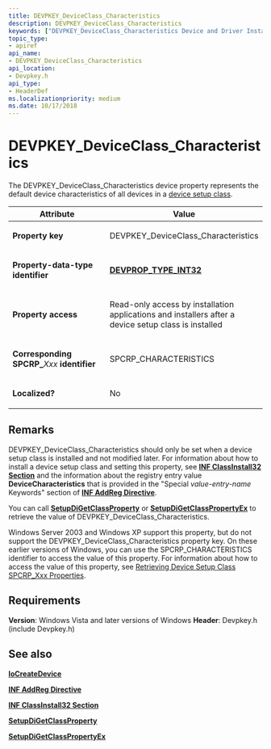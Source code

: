 ```yaml
---
title: DEVPKEY_DeviceClass_Characteristics
description: DEVPKEY_DeviceClass_Characteristics
keywords: ["DEVPKEY_DeviceClass_Characteristics Device and Driver Installation"]
topic_type:
- apiref
api_name:
- DEVPKEY_DeviceClass_Characteristics
api_location:
- Devpkey.h
api_type:
- HeaderDef
ms.localizationpriority: medium
ms.date: 10/17/2018
---
```


# DEVPKEY_DeviceClass_Characteristics


The DEVPKEY_DeviceClass_Characteristics device property represents the default device characteristics of all devices in a [device setup class](./overview-of-device-setup-classes.md).

<table>
<colgroup>
<col width="50%" />
<col width="50%" />
</colgroup>
<thead>
<tr>
<th>Attribute</th>
<th>Value</th>
</tr>
</thead>
<tbody>
<tr class="odd">
<td align="left"><p><strong>Property key</strong></p></td>
<td align="left"><p>DEVPKEY_DeviceClass_Characteristics</p></td>
</tr>
<tr class="even">
<td align="left"><p><strong>Property-data-type identifier</strong></p></td>
<td align="left"><p><a href="devprop-type-int32.md" data-raw-source="[&lt;strong&gt;DEVPROP_TYPE_INT32&lt;/strong&gt;](devprop-type-int32.md)"><strong>DEVPROP_TYPE_INT32</strong></a></p></td>
</tr>
<tr class="odd">
<td align="left"><p><strong>Property access</strong></p></td>
<td align="left"><p>Read-only access by installation applications and installers after a device setup class is installed</p></td>
</tr>
<tr class="even">
<td align="left"><p><strong>Corresponding SPCRP_</strong><em>Xxx</em> <strong>identifier</strong></p></td>
<td align="left"><p>SPCRP_CHARACTERISTICS</p></td>
</tr>
<tr class="odd">
<td align="left"><p><strong>Localized?</strong></p></td>
<td align="left"><p>No</p></td>
</tr>
</tbody>
</table>

 

## Remarks

DEVPKEY_DeviceClass_Characteristics should only be set when a device setup class is installed and not modified later. For information about how to install a device setup class and setting this property, see [**INF ClassInstall32 Section**](./inf-classinstall32-section.md) and the information about the registry entry value **DeviceCharacteristics** that is provided in the "Special *value-entry-name* Keywords" section of [**INF AddReg Directive**](./inf-addreg-directive.md).

You can call [**SetupDiGetClassProperty**](/windows/win32/api/setupapi/nf-setupapi-setupdigetclasspropertyw) or [**SetupDiGetClassPropertyEx**](/windows/win32/api/setupapi/nf-setupapi-setupdigetclasspropertyexw) to retrieve the value of DEVPKEY_DeviceClass_Characteristics.

Windows Server 2003 and Windows XP support this property, but do not support the DEVPKEY_DeviceClass_Characteristics property key. On these earlier versions of Windows, you can use the SPCRP_CHARACTERISTICS identifier to access the value of this property. For information about how to access the value of this property, see [Retrieving Device Setup Class SPCRP_Xxx Properties](./retrieving-spcrp-xxx-properties.md).

## Requirements

**Version**: Windows Vista and later versions of Windows
**Header**: Devpkey.h (include Devpkey.h)


## See also


[**IoCreateDevice**](/windows-hardware/drivers/ddi/wdm/nf-wdm-iocreatedevice)

[**INF AddReg Directive**](./inf-addreg-directive.md)

[**INF ClassInstall32 Section**](./inf-classinstall32-section.md)

[**SetupDiGetClassProperty**](/windows/win32/api/setupapi/nf-setupapi-setupdigetclasspropertyw)

[**SetupDiGetClassPropertyEx**](/windows/win32/api/setupapi/nf-setupapi-setupdigetclasspropertyexw)

 

